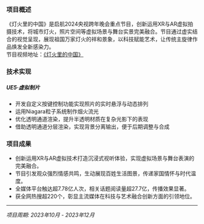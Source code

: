 ﻿---
date: '2024-08-25T09:53:42+02:00'
title: ''
draft: false
description: '启航2024——中央广播电视总台跨年晚会 · 节目《灯火里的中国》'
video: "videos/yskn23.mp4"

params:
    image:
        src: "images/works/yskn24.png"
        scale: 0.8

projectTitle: "启航2024——中央广播电视总台跨年晚会"
duration: "2023.10-2023.12"
---

### 项目概述

《灯火里的中国》是启航2024央视跨年晚会重点节目，创新运用XR与AR虚拟拍摄技术，将城市灯火，照片空间等虚拟场景与舞台实景完美融合。节目通过虚实结合的视觉呈现，展现祖国万家灯火的祥和景象，以科技赋能艺术，让传统主旋律作品焕发全新感染力。<br>
节目视频地址：[《灯火里的中国》](https://www.bilibili.com/video/BV12g4y167Nc/?spm_id_from=333.337.search-card.all.click&vd_source=722a399e82bd5137ce7118b98125da2e)

### 技术实现

##### UE5·虚拟制片
- 开发自定义按键控制功能实现照片的实时悬浮与动态排列
- 运用Niagara粒子系统制作烟火流光
- 优化透明通道渲染，提升半透明材质在复杂光影下的表现
- 借助透明通道分层渲染，实现背景分离输出，便于后期调整与合成


### 项目成果
- 创新运用XR与AR虚拟技术打造沉浸式视听体验，实现虚拟场景与舞台表演的完美融合。
- 节目引发观众强烈情感共鸣，生动展现百姓生活图景，传递家国情怀与时代温度。
- 全媒体平台触达超7.78亿人次，相关话题阅读量超27.7亿，传播效果显著。
- 获全网热搜超220个，彰显主流媒体在科技与艺术融合创新方面的引领地位。

---

*项目周期: 2023年10月 - 2023年12月*  